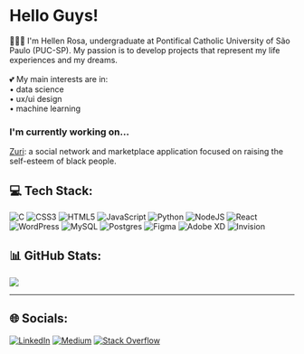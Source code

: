 # Hello Guys!
🙋🏽‍♀️ I'm Hellen Rosa, undergraduate at Pontifical Catholic University of São Paulo (PUC-SP). My passion is to develop projects that represent my life experiences and my dreams.<br><br>💕 My main interests are in:<br>         • data science<br>         • ux/ui design<br>         • machine learning<br>
### I'm currently working on...
[Zuri](https://github.com/zuri-app): a social network and marketplace application focused on raising the self-esteem of black people.

## 💻 Tech Stack:
![C](https://img.shields.io/badge/c-%2300599C.svg?style=for-the-badge&logo=c&logoColor=white) ![CSS3](https://img.shields.io/badge/css3-%231572B6.svg?style=for-the-badge&logo=css3&logoColor=white) ![HTML5](https://img.shields.io/badge/html5-%23E34F26.svg?style=for-the-badge&logo=html5&logoColor=white) ![JavaScript](https://img.shields.io/badge/javascript-%23323330.svg?style=for-the-badge&logo=javascript&logoColor=%23F7DF1E) ![Python](https://img.shields.io/badge/python-3670A0?style=for-the-badge&logo=python&logoColor=ffdd54) ![NodeJS](https://img.shields.io/badge/node.js-6DA55F?style=for-the-badge&logo=node.js&logoColor=white) ![React](https://img.shields.io/badge/react-%2320232a.svg?style=for-the-badge&logo=react&logoColor=%2361DAFB) ![WordPress](https://img.shields.io/badge/WordPress-%23117AC9.svg?style=for-the-badge&logo=WordPress&logoColor=white) ![MySQL](https://img.shields.io/badge/mysql-%2300000f.svg?style=for-the-badge&logo=mysql&logoColor=white) ![Postgres](https://img.shields.io/badge/postgres-%23316192.svg?style=for-the-badge&logo=postgresql&logoColor=white) ![Figma](https://img.shields.io/badge/figma-%23F24E1E.svg?style=for-the-badge&logo=figma&logoColor=white) ![Adobe XD](https://img.shields.io/badge/Adobe%20XD-470137?style=for-the-badge&logo=Adobe%20XD&logoColor=#FF61F6) ![Invision](https://img.shields.io/badge/invision-FF3366?style=for-the-badge&logo=invision&logoColor=white)
## 📊 GitHub Stats:
![](https://github-readme-stats.vercel.app/api?username=hellenrosaa&theme=radical&hide_border=false&include_all_commits=false&count_private=false) 

---

## 🌐 Socials:
[![LinkedIn](https://img.shields.io/badge/LinkedIn-%230077B5.svg?logo=linkedin&logoColor=white)](https://linkedin.com/in/hellencsrosa) [![Medium](https://img.shields.io/badge/Medium-12100E?logo=medium&logoColor=white)](https://medium.com/@@hellenrosa) [![Stack Overflow](https://img.shields.io/badge/-Stackoverflow-FE7A16?logo=stack-overflow&logoColor=white)](https://stackoverflow.com/users/22995262) 
